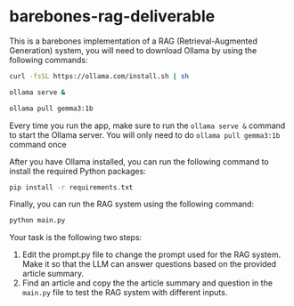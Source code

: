 # barebones-rag-deliverable

This is a barebones implementation of a RAG (Retrieval-Augmented Generation) system, you will need to download Ollama by using the following commands:

```bash
curl -fsSL https://ollama.com/install.sh | sh

ollama serve &

ollama pull gemma3:1b
```
Every time you run the app, make sure to run the `ollama serve &` command to start the Ollama server. You will only need to do `ollama pull gemma3:1b` command once

After you have Ollama installed, you can run the following command to install the required Python packages:

```bash
pip install -r requirements.txt
```

Finally, you can run the RAG system using the following command:

```bash
python main.py
```

Your task is the following two steps:
1. Edit the prompt.py file to change the prompt used for the RAG system. Make it so that the LLM can answer questions based on the provided article summary.
2. Find an article and copy the  the article summary and question in the `main.py` file to test the RAG system with different inputs.